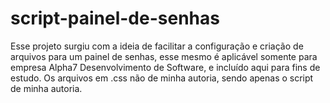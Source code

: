 # script-painel-de-senhas
Esse projeto surgiu com a ideia de facilitar a configuração e criação de arquivos para um painel de senhas, esse mesmo é aplicável somente para empresa Alpha7 Desenvolvimento de Software, e incluído aqui para fins de estudo.
Os arquivos em .css não de minha autoria, sendo apenas o script de minha autoria.
